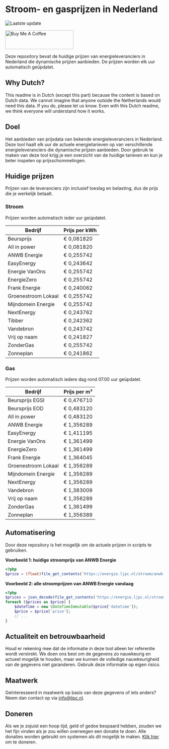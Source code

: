# Stroom- en gasprijzen in Nederland

![Laatste update](https://img.shields.io/badge/laatste%20update-2025--01--25%2012%3A00%20CET-brightgreen)

<a href="https://www.buymeacoffee.com/Lars-" target="_blank"><img src="https://cdn.buymeacoffee.com/buttons/v2/default-orange.png" alt="Buy Me A Coffee" height="60" style="height: 60px !important;width: 217px !important;" ></a>

Deze repository bevat de huidige prijzen van energieleveranciers in Nederland die dynamische prijzen aanbieden. De prijzen worden elk uur automatisch geüpdatet.

## Why Dutch?

This readme is in Dutch (except this part) because the content is based on Dutch data. We cannot imagine that anyone outside the Netherlands would need this data. If you do, please let us know. Even with this Dutch readme, we think
everyone will understand how it works.

## Doel

Het aanbieden van prijsdata van bekende energieleveranciers in Nederland. Deze tool haalt elk uur de actuele energietarieven op van verschillende energieleveranciers die dynamische prijzen aanbieden. Door gebruik te maken van deze tool
krijg je een overzicht van de huidige tarieven en kun je beter inspelen op prijsschommelingen.

## Huidige prijzen

Prijzen van de leveranciers zijn inclusief toeslag en belasting, dus de prijs die je werkelijk betaalt.

### Stroom

Prijzen worden automatisch ieder uur geüpdatet.

 Bedrijf | Prijs per kWh 
---------|---------------
Beursprijs | € 0,081820
All in power | € 0,081820
ANWB Energie | € 0,255742
EasyEnergy | € 0,243642
Energie VanOns | € 0,255742
EnergieZero | € 0,255742
Frank Energie | € 0,240062
Groenestroom Lokaal | € 0,255742
Mijndomein Energie | € 0,255742
NextEnergy | € 0,243762
Tibber | € 0,242362
Vandebron | € 0,243742
Vrij op naam | € 0,241827
ZonderGas | € 0,255742
Zonneplan | € 0,241862


### Gas

Prijzen worden automatisch iedere dag rond 07.00 uur geüpdatet.

 Bedrijf | Prijs per m³ 
---------|--------------
Beursprijs EGSI | € 0,476710
Beursprijs EOD | € 0,483120
All in power | € 0,483120
ANWB Energie | € 1,356289
EasyEnergy | € 1,411195
Energie VanOns | € 1,361499
EnergieZero | € 1,361499
Frank Energie | € 1,364045
Groenestroom Lokaal | € 1,356289
Mijndomein Energie | € 1,356289
NextEnergy | € 1,356289
Vandebron | € 1,383009
Vrij op naam | € 1,356289
ZonderGas | € 1,361499
Zonneplan | € 1,356389


## Automatisering

Door deze repository is het mogelijk om de actuele prijzen in scripts te gebruiken.

**Voorbeeld 1: huidige stroomprijs van ANWB Energie**

```php
<?php
$price = (float)file_get_contents('https://energie.ljpc.nl/stroom/anwb-energie-nu.txt');

```

**Voorbeeld 2: alle stroomprijzen van ANWB Energie vandaag**

```php
<?php
$prices = json_decode(file_get_contents('https://energie.ljpc.nl/stroom/all-in-power-vandaag.json'),true);
foreach ($prices as $price) {
    $dateTime = new \DateTimeImmutable($price['datetime']);
    $price = $price['price'];
    // ...
}
```

## Actualiteit en betrouwbaarheid

Houd er rekening mee dat de informatie in deze tool alleen ter referentie wordt verstrekt. We doen ons best om de gegevens zo nauwkeurig en actueel mogelijk te houden, maar we kunnen de volledige nauwkeurigheid van de gegevens niet
garanderen. Gebruik deze informatie op eigen risico.

## Maatwerk

Geïnteresseerd in maatwerk op basis van deze gegevens of iets anders? Neem dan contact op
via [info@ljpc.nl](mailto:info@ljpc.nl?subject=Energie%20prijzen).

## Doneren

Als we je zojuist een hoop tijd, geld of gedoe bespaard hebben, zouden we het fijn vinden als je zou willen overwegen een
donatie te doen. Alle donaties worden gebruikt om systemen als dit mogelijk te
maken. [Klik hier](https://www.buymeacoffee.com/Lars-) om te doneren.
